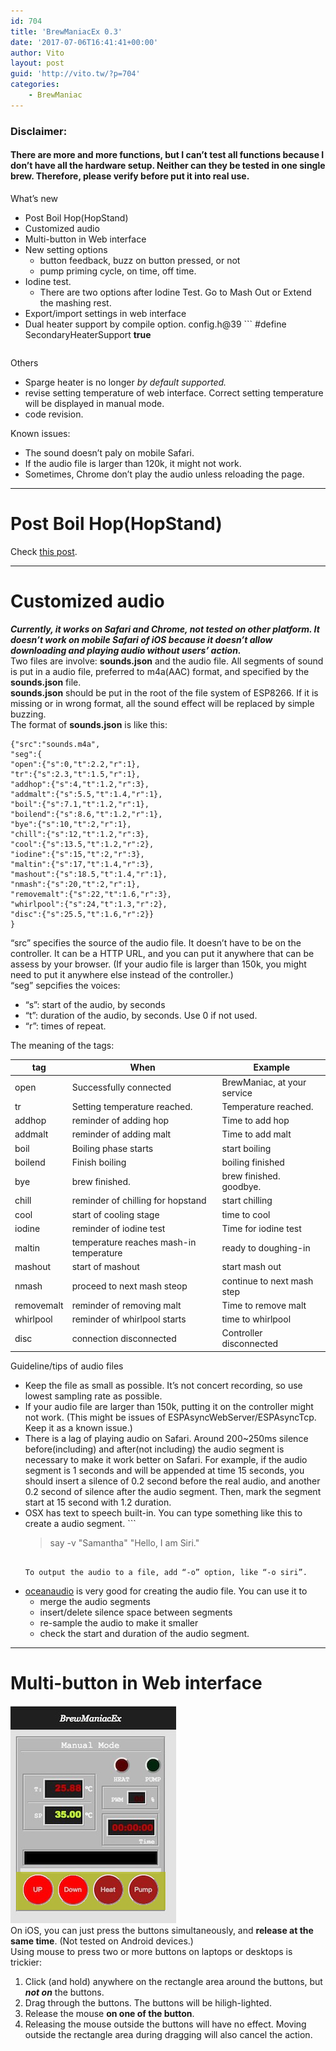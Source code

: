 ```yaml
---
id: 704
title: 'BrewManiacEx 0.3'
date: '2017-07-06T16:41:41+00:00'
author: Vito
layout: post
guid: 'http://vito.tw/?p=704'
categories:
    - BrewManiac
---
```


### Disclaimer:

#### There are more and more functions, but I can’t test all functions because I don’t have all the hardware setup. Neither can they be tested in one single brew. Therefore, please verify before put it into real use.

What’s new

- Post Boil Hop(HopStand)
- Customized audio
- Multi-button in Web interface
- New setting options 
    - button feedback, buzz on button pressed, or not
    - pump priming cycle, on time, off time.
- Iodine test. 
    - There are two options after Iodine Test. Go to Mash Out or Extend the mashing rest.
- Export/import settings in web interface
- Dual heater support by compile option. config.h@39 ```
    #define SecondaryHeaterSupport <strong>true</strong>
    ```

Others

- Sparge heater is no longer *by default supported.*
- revise setting temperature of web interface. Correct setting temperature will be displayed in manual mode.
- code revision.

Known issues:

- The sound doesn’t paly on mobile Safari.
- If the audio file is larger than 120k, it might not work.
- Sometimes, Chrome don’t play the audio unless reloading the page.

- - - - - -

# Post Boil Hop(HopStand)

Check [this post](/posts/support-of-hop-stands).

- - - - - -

# Customized audio

***Currently, it works on Safari and Chrome, not tested on other platform. It doesn’t work on mobile Safari of iOS because it doesn’t allow downloading and playing audio without users’ action.***  
Two files are involve: **sounds.json** and the audio file. All segments of sound is put in a audio file, preferred to m4a(AAC) format, and specified by the **sounds.json** file.  
**sounds.json** should be put in the root of the file system of ESP8266. If it is missing or in wrong format, all the sound effect will be replaced by simple buzzing.  
The format of **sounds.json** is like this:

```
{"src":"sounds.m4a",
"seg":{
"open":{"s":0,"t":2.2,"r":1},
"tr":{"s":2.3,"t":1.5,"r":1},
"addhop":{"s":4,"t":1.2,"r":3},
"addmalt":{"s":5.5,"t":1.4,"r":1},
"boil":{"s":7.1,"t":1.2,"r":1},
"boilend":{"s":8.6,"t":1.2,"r":1},
"bye":{"s":10,"t":2,"r":1},
"chill":{"s":12,"t":1.2,"r":3},
"cool":{"s":13.5,"t":1.2,"r":2},
"iodine":{"s":15,"t":2,"r":3},
"maltin":{"s":17,"t":1.4,"r":3},
"mashout":{"s":18.5,"t":1.4,"r":1},
"nmash":{"s":20,"t":2,"r":1},
"removemalt":{"s":22,"t":1.6,"r":3},
"whirlpool":{"s":24,"t":1.3,"r":2},
"disc":{"s":25.5,"t":1.6,"r":2}}
}
```

“src” specifies the source of the audio file. It doesn’t have to be on the controller. It can be a HTTP URL, and you can put it anywhere that can be assess by your browser. (If your audio file is larger than 150k, you might need to put it anywhere else instead of the controller.)  
“seg” sepcifies the voices:

- “s”: start of the audio, by seconds
- “t”: duration of the audio, by seconds. Use 0 if not used.
- “r”: times of repeat.

The meaning of the tags:

| tag | When | Example |
|---|---|---|
| open | Successfully connected | BrewManiac, at your service |
| tr | Setting temperature reached. | Temperature reached. |
| addhop | reminder of adding hop | Time to add hop |
| addmalt | reminder of adding malt | Time to add malt |
| boil | Boiling phase starts | start boiling |
| boilend | Finish boiling | boiling finished |
| bye | brew finished. | brew finished. goodbye. |
| chill | reminder of chilling for hopstand | start chilling |
| cool | start of cooling stage | time to cool |
| iodine | reminder of iodine test | Time for iodine test |
| maltin | temperature reaches mash-in temperature | ready to doughing-in |
| mashout | start of mashout | start mash out |
| nmash | proceed to next mash steop | continue to next mash step |
| removemalt | reminder of removing malt | Time to remove malt |
| whirlpool | reminder of whirlpool starts | time to whirlpool |
| disc | connection disconnected | Controller disconnected |

   
Guideline/tips of audio files

- Keep the file as small as possible. It’s not concert recording, so use lowest sampling rate as possible.
- If your audio file are larger than 150k, putting it on the controller might not work. (This might be issues of ESPAsyncWebServer/ESPAsyncTcp. Keep it as a known issue.)
- There is a lag of playing audio on Safari. Around 200~250ms silence before(including) and after(not including) the audio segment is necessary to make it work better on Safari. For example, if the audio segment is 1 seconds and will be appended at time 15 seconds, you should insert a silence of 0.2 second before the real audio, and another 0.2 second of silence after the audio segment. Then, mark the segment start at 15 second with 1.2 duration.
- OSX has text to speech built-in. You can type something like this to create a audio segment. ```
    >say -v "Samantha" "Hello, I am Siri."
    ```
    
    To output the audio to a file, add “-o” option, like “-o siri”.
- [oceanaudio](http://www.ocenaudio.com) is very good for creating the audio file. You can use it to 
    - merge the audio segments
    - insert/delete silence space between segments
    - re-sample the audio to make it smaller
    - check the start and duration of the audio segment.

- - - - - -

# Multi-button in Web interface

![multibutton](/wp-content/uploads/2017/06/multibutton.png)  
On iOS, you can just press the buttons simultaneously, and **release at the same time**. (Not tested on Android devices.)  
Using mouse to press two or more buttons on laptops or desktops is trickier:

1. Click (and hold) anywhere on the rectangle area around the buttons, but ***not on*** the buttons.
2. Drag through the buttons. The buttons will be hiligh-lighted.
3. Release the mouse **on one of the button**.
4. Releasing the mouse outside the buttons will have no effect. Moving outside the rectangle area during dragging will also cancel the action.